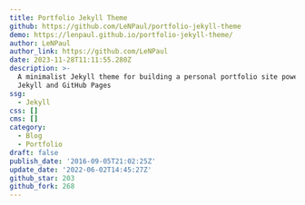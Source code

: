 ```yaml
---
title: Portfolio Jekyll Theme
github: https://github.com/LeNPaul/portfolio-jekyll-theme
demo: https://lenpaul.github.io/portfolio-jekyll-theme/
author: LeNPaul
author_link: https://github.com/LeNPaul
date: 2023-11-28T11:11:55.280Z
description: >-
  A minimalist Jekyll theme for building a personal portfolio site powered by
  Jekyll and GitHub Pages
ssg:
  - Jekyll
css: []
cms: []
category:
  - Blog
  - Portfolio
draft: false
publish_date: '2016-09-05T21:02:25Z'
update_date: '2022-06-02T14:45:27Z'
github_star: 203
github_fork: 268
---
```

